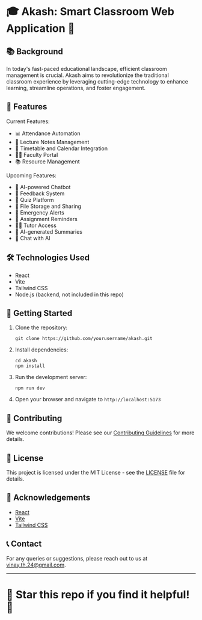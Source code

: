 
# 🎓 Akash: Smart Classroom Web Application 🚀

## 📚 Background

In today's fast-paced educational landscape, efficient classroom management is crucial. Akash aims to revolutionize the traditional classroom experience by leveraging cutting-edge technology to enhance learning, streamline operations, and foster engagement.

## 🌟 Features

Current Features:

- 📊 Attendance Automation
- 📝 Lecture Notes Management
- 📅 Timetable and Calendar Integration
- 👨‍🏫 Faculty Portal
- 📚 Resource Management

Upcoming Features:

- 💬 AI-powered Chatbot
- 📣 Feedback System
- 🧠 Quiz Platform
- 📂 File Storage and Sharing
- 🚨 Emergency Alerts
- 📅 Assignment Reminders
- 👨‍🏫 Tutor Access
- 🤖 AI-generated Summaries
- 💬 Chat with AI

## 🛠 Technologies Used

- React
- Vite
- Tailwind CSS
- Node.js (backend, not included in this repo)

## 🚀 Getting Started

1. Clone the repository:

   ```
   git clone https://github.com/yourusername/akash.git
   ```

2. Install dependencies:

   ```
   cd akash
   npm install
   ```

3. Run the development server:

   ```
   npm run dev
   ```

4. Open your browser and navigate to `http://localhost:5173`

## 🤝 Contributing

We welcome contributions! Please see our [Contributing Guidelines](CONTRIBUTING.md) for more details.

## 📄 License

This project is licensed under the MIT License - see the [LICENSE](LICENSE) file for details.

## 🙏 Acknowledgements

- [React](https://reactjs.org/)
- [Vite](https://vitejs.dev/)
- [Tailwind CSS](https://tailwindcss.com/)

## 📞 Contact

For any queries or suggestions, please reach out to us at [vinay.th.24@gmail.com](vinay.th.24@gmail.com).

---

🌟 Star this repo if you find it helpful! 🌟
=======

